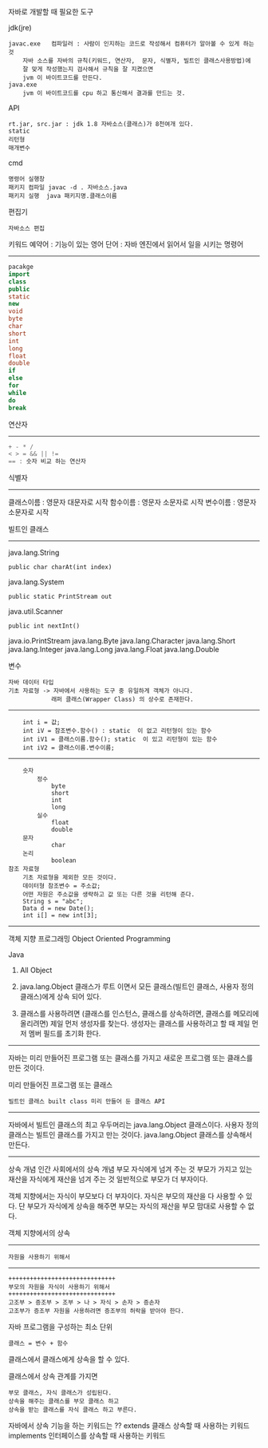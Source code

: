 자바로 개발할 때 필요한 도구 

jdk(jre)

	javac.exe	컴파일러 : 사람이 인지하는 코드로 작성해서 컴퓨터가 알아볼 수 있게 하는 것 
		자바 소스를 자바의 규칙(키워드, 연산자,  문자, 식별자, 빌트인 클래스사용방법)에 
		잘 맞게 작성했는지 검사해서 규칙을 잘 지켰으면
		jvm 이 바이트코드를 만든다. 		
	java.exe
		jvm 이 바이트코드를 cpu 하고 통신해서 결과를 만드는 것.

API

	rt.jar, src.jar : jdk 1.8 자바소스(클래스)가 8천여개 있다. 
	static
	리턴형
	매개변수

cmd 

	명령어 실행창 
	패키지 컴파일	javac -d . 자바소스.java
	패키지 실행	java 패키지명.클래스이름 

편집기 

	자바소스 편집

키워드 예약어 : 기능이 있는 영어 단어 : 자바 엔진에서 읽어서 일을 시키는 명령어

--------

```java
pacakge
import
class
public 
static
new 
void 
byte
char
short
int 
long
float
double
if
else
for
while
do
break
```

연산자

--------

```java
+ - * /
< > = && || !=
== : 숫자 비교 하는 연산자 
```
	
식별자

--------

클래스이름 : 영문자 대문자로 시작
함수이름 : 영문자 소문자로 시작
변수이름 : 영문자 소문자로 시작
	
빌트인 클래스 

----------

java.lang.String

	public char charAt(int index)

java.lang.System

	public static PrintStream out

java.util.Scanner

	public int nextInt()

java.io.PrintStream
java.lang.Byte
java.lang.Character
java.lang.Short
java.lang.Integer
java.lang.Long
java.lang.Float
java.lang.Double

변수

	자바 데이터 타입
	기초 자료형 -> 자바에서 사용하는 도구 중 유일하게 객체가 아니다. 
				래퍼 클래스(Wrapper Class) 의 상수로 존재한다.

----------------------

		int i = 값;
		int iV = 참조변수.함수() : static  이 없고 리턴형이 있는 함수 
		int iV1 = 클래스이름.함수(); static  이 있고 리턴형이 있는 함수 
		int iV2 = 클래스이름.변수이름;

----------------------

		숫자
			정수
				byte 
				short
				int 
				long
			실수
				float
				double
		문자	 
				char
		논리
				boolean
	참조 자료형
		기초 자료형을 제외한 모든 것이다. 
		데이터형 참조변수 = 주소값;
		어떤 자원은 주소값을 생략하고 값 또는 다른 것을 리턴해 준다.
		String s = "abc";
		Data d = new Date();
		int i[] = new int[3]; 

----------------------

객체 지향 프로그래밍  Object Oriented Programming

Java
1.	All Object
2.	java.lang.Object 클래스가 루트 이면서 
	모든 클래스(빌트인 클래스, 사용자 정의 클래스)에게 상속 되어 있다. 
    
3.	클래스를 사용하려면
		(클래스를 인스턴스, 클래스를 상속하려면, 클래스를 메모리에 올리려면)
	제일 먼저 생성자를 찾는다.
	생성자는 클래스를 사용하려고 할 때 제일 먼저 멤버 필드를 초기화 한다.

----------------------

자바는 미리 만들어진 프로그램 또는 클래스를 가지고 
새로운 프로그램 또는 클래스를 만든 것이다. 


미리 만들어진 프로그램 또는 클래스 

	빌트인 클래스 built class 미리 만들어 둔 클래스 API 

----------------------

자바에서 빌트인 클래스의 최고 우두머리는 java.lang.Object 클래스이다. 
사용자 정의클래스는 빌트인 클래스를 가지고 만는 것이다. 
java.lang.Object 클래스를 상속해서 만든다.

----------------------

상속 개념 
인간 사회에서의 상속 개념
부모 자식에게 넘겨 주는 것 
부모가 가지고 있는 재산을 자식에게 재산을 넘겨 주는 것 
일반적으로 부모가 더 부자이다. 

객체 지향에서는 
자식이 부모보다 더 부자이다.
자식은 부모의 재산을 다 사용할 수 있다.
단	부모가 자식에게 상속을 해주면 
	부모는 자식의 재산을 부모 맘대로 사용할 수 없다. 


객체 지향에서의 상속 

----------------------

	자원을 사용하기 위해서 

----------------------

	++++++++++++++++++++++++++++++
	부모의 자원을 자식이 사용하기 위해서 
	++++++++++++++++++++++++++++++
	고조부 > 증조부 > 조부 > 나 > 자식 > 손자 > 증손자 
	고조부가 증조부 자원을 사용하려면 증조부의 허락을 받아야 한다. 

자바 프로그램을 구성하는 최소 단위

	클래스 = 변수 + 함수 

클래스에서 클래스에게 상속을 할 수 있다. 

클래스에서 상속 관계를 가지면

	부모 클래스, 자식 클래스가 성립된다.
	상속을 해주는 클래스를 부모 클래스 하고
	상속을 받는 클래스를 자식 클래스 하고 부른다. 
    

자바에서 상속 기능을 하는 키워드는 ??
extends		클래스 상속할 때 사용하는 키워드
implements	인터페이스를 상속할 때 사용하는 키워드 
